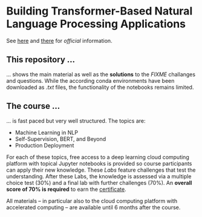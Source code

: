 # Building Transformer-Based Natural Language Processing Applications

See [here](https://www.nvidia.com/en-us/training/instructor-led-workshops/natural-language-processing/) and [there](https://www.nvidia.com/content/dam/en-zz/Solutions/deep-learning/deep-learning-education/dli-building-transformer-based-natural-language-1370520-r3-web-3.pdf) for _official_ information.

## This repository ...

... shows the main material as well as the **solutions** to the _FIXME_ challanges and questions. While the according conda environments have been downloaded as _.txt_ files, the functionality of the notebooks remains limited.

## The course ...

... is fast paced but very well structured. The topics are:

- Machine Learning in NLP
- Self-Supervision, BERT, and Beyond
- Production Deployment

For each of these topics, free access to a deep learning cloud computing platform with topical Jupyter notebooks is provided so course participants can apply their new knowledge. These _Labs_ feature challenges that test the understanding. After these Labs, the knowledge is assessed via a multiple choice test (30%) and a final lab with further challenges (70%). An **overall score of 70% is required** to earn the [certificate](https://github.com/matthiasdroth/Nvidia_Transformers/blob/master/Certificate%209631dd2e65324e3cbc352df537e10a4c.pdf).

All materials – in particular also to the cloud computing platform with accelerated computing – are available until 6 months after the course.
